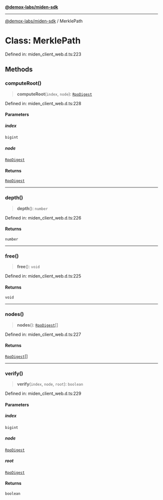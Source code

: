 [**@demox-labs/miden-sdk**](../README.md)

***

[@demox-labs/miden-sdk](../README.md) / MerklePath

# Class: MerklePath

Defined in: miden\_client\_web.d.ts:223

## Methods

### computeRoot()

> **computeRoot**(`index`, `node`): [`RpoDigest`](RpoDigest.md)

Defined in: miden\_client\_web.d.ts:228

#### Parameters

##### index

`bigint`

##### node

[`RpoDigest`](RpoDigest.md)

#### Returns

[`RpoDigest`](RpoDigest.md)

***

### depth()

> **depth**(): `number`

Defined in: miden\_client\_web.d.ts:226

#### Returns

`number`

***

### free()

> **free**(): `void`

Defined in: miden\_client\_web.d.ts:225

#### Returns

`void`

***

### nodes()

> **nodes**(): [`RpoDigest`](RpoDigest.md)[]

Defined in: miden\_client\_web.d.ts:227

#### Returns

[`RpoDigest`](RpoDigest.md)[]

***

### verify()

> **verify**(`index`, `node`, `root`): `boolean`

Defined in: miden\_client\_web.d.ts:229

#### Parameters

##### index

`bigint`

##### node

[`RpoDigest`](RpoDigest.md)

##### root

[`RpoDigest`](RpoDigest.md)

#### Returns

`boolean`
